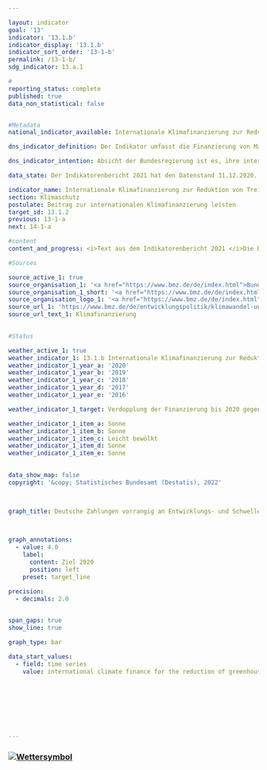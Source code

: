 ```yaml
---

layout: indicator    
goal: '13'    
indicator: '13.1.b'    
indicator_display: '13.1.b'    
indicator_sort_order: '13-1-b'    
permalink: /13-1-b/    
sdg_indicator: 13.a.1    

#
reporting_status: complete    
published: true    
data_non_statistical: false    


#Metadata    
national_indicator_available: Internationale Klimafinanzierung zur Reduktion von Treibhausgasen und zur Anpassung an den Klimawandel    

dns_indicator_definition: Der Indikator umfasst die Finanzierung von Maßnahmen zur Reduktion von Treibhausgasen, zur Anpassung an den Klimawandel sowie klimarelevante Maßnahmen zum Erhalt der Biodiversität und zum Waldschutz (Projekte zum Schutz, nachhaltiger Nutzung und Wiederaufforstung von Wald im Rahmen des REDD+ Regelwerks). Die Maßnahmen erfolgen vorrangig in Entwicklungs- und Schwellenländern und werden aus deutschen Haushaltsmitteln (einschließlich der Schenkungsäquivalente von Entwicklungskrediten) finanziert.    

dns_indicator_intention: Absicht der Bundesregierung ist es, ihre internationale Klimafinanzierung bis 2020 auf vier Milliarden Euro aus Haushaltsmitteln und Schenkungsäquivalente aus Entwicklungskrediten zu erhöhen und somit den Sollwert von zwei Milliarden Euro des Jahres 2014 zu verdoppeln. In den Entscheidungen, welche das Klimaabkommen von Paris begleiteten, wurde die Zusage der Industrieländer von 2009 bekräftigt, ab dem Jahr 2020 bis 2025 gemeinsam 100 Milliarden US-Dollar aus öffentlichen und durch öffentliche Mittel mobilisierten privaten Quellen für den Klimaschutz und die Anpassung an den Klimawandel in Entwicklungsländern bereitzustellen.    

data_state: Der Indikatorenbericht 2021 hat den Datenstand 31.12.2020. Die Daten auf der DNS-Online Plattform werden regelmäßig aktualisiert, sodass online aktuellere Daten verfügbar sein können als im Indikatorenbericht 2021 veröffentlicht.    

indicator_name: Internationale Klimafinanzierung zur Reduktion von Treibhausgasen und zur Anpassung an den Klimawandel    
section: Klimaschutz    
postulate: Beitrag zur internationalen Klimafinanzierung leisten    
target_id: 13.1.2    
previous: 13-1-a    
next: 14-1-a    

#content     
content_and_progress: <i>Text aus dem Indikatorenbericht 2021 </i>Die Daten des Indikators sind der Berichterstattung zur EU-Verordnung über ein System für die Überwachung von Treibhausgasen entnommen. Datenquelle der jährlich erhobenen Daten ist das Bundesministerium für wirtschaftliche Zusammenarbeit und Entwicklung (BMZ), das in diesem Kontext auch über die Klimafinanzierung anderer Bundesministerien berichtet. Dabei werden für die Berechnung der Ausgaben für bilaterale Klimafinanzierung die Zusagen, für multilaterale Klimafinanzierung sowie für Beiträge zu Energie- und Klimafonds die tatsächlichen Auszahlungen zugrunde gelegt. Der Indikator beinhaltet darüber hinaus die anteilig zuzurechnende Klimafinanzierung, welche sich aus deren Beiträgen zu multilateralen Fonds bei Entwicklungsbanken ergibt. Sofern die Klimafinanzierung schwerpunktmäßig Entwicklungsländern zugutekommt, ist diese Teil der öffentlichen Entwicklungsausgaben (siehe Indikator 17.1).<br>Im Jahr 2019 wurden aus deutschen Haushaltsmitteln 4,34 Milliarden Euro für die internationale Klimafinanzierung zur Reduzierung von Treibhausgasen und zur Anpassung an den Klimawandel zugesagt beziehungsweise bereitgestellt. Im Vergleich zum Vorjahr, in dem die Klimafinanzierung 3,37 Milliarden Euro betrug, ist ein Anstieg um 29&nbsp;% zu verzeichnen. Das Ziel für 2020 in Höhe von vier Milliarden Euro wurde somit bereits ein Jahr früher erreicht. 44&nbsp;% der Klimafinanzierungsmittel flossen 2019 in die Emissionsminderung und 25&nbsp;% in die Anpassung an den Klimawandel. Mit den verbleibenden 31&nbsp;% wurden bereichsübergreifende Projekte finanziert. Da die bereichsübergreifenden Projekte sowohl minderungs- als auch anpassungsrelevant sind, ergibt sich in Summe, dass – wie in den Jahren zuvor – auch 2019 mehr Mittel für Minderungsvorhaben (59&nbsp;%) als für Anpassungsvorhaben (41&nbsp;%) aufgewendet wurden.<br>Über multilaterale Kanäle wurden 14&nbsp;% (588 Millionen Euro) der Klimafinanzierung im Jahr 2019 bereitgestellt. Davon können Deutschland 248 Millionen Euro auf Basis der klimarelevanten Anteile der deutschen Beiträge zu den multilateralen Entwicklungsbanken, der Globalen Umweltfazilität und dem Internationalen Fonds für landwirtschaftliche Entwicklung zugerechnet werden. Die verbleibenden 340 Millionen Euro stellt Deutschland über multilaterale Einrichtungen und Beiträge für internationale Klimafonds bereit.<br>Neben der öffentlichen Klimafinanzierung aus Haushaltsmitteln stellen die Kreditanstalt für Wiederaufbau und die Deutsche Entwicklungsgesellschaft ebenfalls klimabezogene Kredite aus Marktmitteln bereit. Diese stellen die „mobilisierte öffentliche Klimafinanzierung“ dar und sind nicht im Indikator enthalten. Im Jahr 2019 umfassten die so mobilisierten Ressourcen rund 2,47 Milliarden Euro im Vergleich zu 3,25 Milliarden Euro aus dem Vorjahr. Auch hier wurden mehr Mittel für Minderungsvorhaben (86&nbsp;%) als für Anpassungsvorhaben (14&nbsp;%) aufgewendet.    

#Sources    

source_active_1: true
source_organisation_1: '<a href="https://www.bmz.de/de/index.html">Bundesministerium für wirtschaftliche Zusammenarbeit und Entwicklung</a>'
source_organisation_1_short: '<a href="https://www.bmz.de/de/index.html">Bundesministerium für wirtschaftliche Zusammenarbeit und Entwicklung (BMZ)</a>'
source_organisation_logo_1: '<a href="https://www.bmz.de/de/index.html"><img src="https://g205sdgs.github.io/sdg-indicators/public/logos/bmz.png" alt="Bundesministerium für wirtschaftliche Zusammenarbeit und Entwicklung" title=" Klicken Sie hier um zur Homepage der Organisation Bundesministerium für wirtschaftliche Zusammenarbeit und Entwicklung zu gelangen." style="height:60px; width:148px; border: transparent"/></a>'
source_url_1: 'https://www.bmz.de/de/entwicklungspolitik/klimawandel-und-entwicklung/klimafinanzierung'
source_url_text_1: Klimafinanzierung
    

#Status    

weather_active_1: true
weather_indicator_1: 13.1.b Internationale Klimafinanzierung zur Reduktion von Treibhausgasen und zur Anpassung an den Klimawandel
weather_indicator_1_year_a: '2020'
weather_indicator_1_year_b: '2019'
weather_indicator_1_year_c: '2018'
weather_indicator_1_year_d: '2017'
weather_indicator_1_year_e: '2016'

weather_indicator_1_target: Verdopplung der Finanzierung bis 2020 gegenüber 2014

weather_indicator_1_item_a: Sonne
weather_indicator_1_item_b: Sonne
weather_indicator_1_item_c: Leicht bewölkt
weather_indicator_1_item_d: Sonne
weather_indicator_1_item_e: Sonne
    

data_show_map: false    
copyright: '&copy; Statistisches Bundesamt (Destatis), 2022'    

    

graph_title: Deutsche Zahlungen vorrangig an Entwicklungs- und Schwellenländer zur Klimafinanzierung    

    

graph_annotations:
  - value: 4.0
    label:
      content: Ziel 2020
      position: left
    preset: target_line    

precision: 
  - decimals: 2.0
        

span_gaps: true    
show_line: true    

graph_type: bar    

data_start_values: 
  - field: time series
    value: international climate finance for the reduction of greenhouse gases and adaptation to climate change    

    

    

        

    
---
```



<div>
  <div class="my-header">
    <h3>
      <a href="https:/dnsTestEnvironment.github.io/dns-indicators/status"><img src="https://g205sdgs.github.io/sdg-indicators/public/Wettersymbole/Sonne.png" title="Text will follow soon" alt="Wettersymbol"/>
      </a>
    </h3>
  </div>
  <div class="my-header-note">
  </div>
</div>